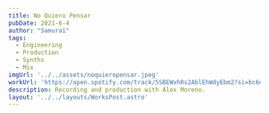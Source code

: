 ```yaml
---
title: No Quiero Pensar
pubDate: 2021-6-4
author: "Samuraï"
tags:
  - Engineering
  - Production
  - Synths
  - Mix
imgUrl: '../../assets/noquieropensar.jpeg'
workUrl: 'https://open.spotify.com/track/5SBEWvhRs2AblEhWdyEbm2?si=bc6ec07a221f4bc9'
description: Recording and production with Álex Moreno.
layout: '../../layouts/WorksPost.astro'
---
```



